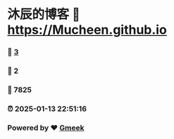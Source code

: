 # 沐辰的博客 :link: https://Mucheen.github.io 
### :page_facing_up: [3](https://Mucheen.github.io/tag.html) 
### :speech_balloon: 2 
### :hibiscus: 7825 
### :alarm_clock: 2025-01-13 22:51:16 
### Powered by :heart: [Gmeek](https://github.com/Meekdai/Gmeek)

